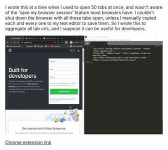 I wrote this at a time when I used to open 50 tabs at once, and wasn't aware of the 'save my browser session' feature most browsers have. I couldn't shut down the browser with all those tabs open, unless I manually copied each and every one to my text editor to save them. So I wrote this to aggregate all tab urls, and I suppose it can be useful for developers.

![screenshot](working.png)

[Chrome extension link](https://chrome.google.com/webstore/detail/gofetchmylinks/bkabeofnoihnlfmihifdbagohgbmmndo)
